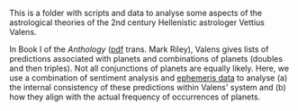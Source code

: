 This is a folder with scripts and data to analyse some aspects of the astrological theories of the 2nd century Hellenistic astrologer Vettius Valens.

In Book I of the *Anthology* ([pdf](http://www.csus.edu/indiv/r/rileymt/Vettius%20Valens%20entire.pdf) trans. Mark Riley), Valens gives lists of predictions associated with planets and combinations of planets (doubles and then triples). Not all conjunctions of planets are equally likely. Here, we use a combination of sentiment analysis and [ephemeris data](https://www.astro.com/swisseph/swephinfo_e.htm) to analyse (a) the internal consistency of these predictions within Valens' system and (b) how they align with the actual frequency of occurrences of planets. 
